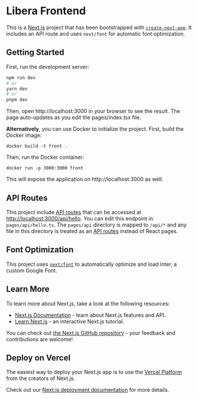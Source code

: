 # Libera Frontend

This is a [Next.js](https://nextjs.org/) project that has been bootstrapped with [`create-next-app`](https://github.com/vercel/next.js/tree/canary/packages/create-next-app). It includes an API route and uses `next/font` for automatic font optimization.


## Getting Started

First, run the development server:

```bash
npm run dev
# or
yarn dev
# or
pnpm dev
```

Then, open http://localhost:3000 in your browser to see the result. The page auto-updates as you edit the pages/index.tsx file.

**Alternatively**, you can use Docker to initialize the project. First, build the Docker image:

`docker build -t front .`

Then, run the Docker container:

`docker run -p 3000:3000 front`

This will expose the application on http://localhost:3000 as well.

## API Routes

This project include [API routes](https://nextjs.org/docs/api-routes/introduction) that can be accessed at [http://localhost:3000/api/hello](http://localhost:3000/api/hello). You can edit this endpoint in `pages/api/hello.ts`. The `pages/api` directory is mapped to `/api/*` and any file in this directory is treated as an [API routes](https://nextjs.org/docs/api-routes/introduction) instead of React pages.

## Font Optimization

This project uses [`next/font`](https://nextjs.org/docs/basic-features/font-optimization) to automatically optimize and load Inter, a custom Google Font.

## Learn More

To learn more about Next.js, take a look at the following resources:

- [Next.js Documentation](https://nextjs.org/docs) - learn about Next.js features and API.
- [Learn Next.js](https://nextjs.org/learn) - an interactive Next.js tutorial.

You can check out [the Next.js GitHub repository](https://github.com/vercel/next.js/) - your feedback and contributions are welcome!

## Deploy on Vercel

The easiest way to deploy your Next.js app is to use the [Vercel Platform](https://vercel.com/new?utm_medium=default-template&filter=next.js&utm_source=create-next-app&utm_campaign=create-next-app-readme) from the creators of Next.js.

Check out our [Next.js deployment documentation](https://nextjs.org/docs/deployment) for more details.
